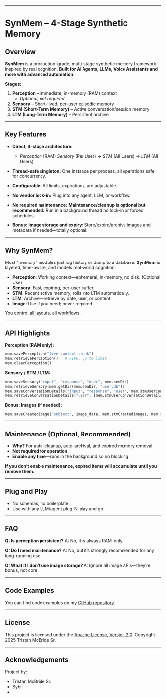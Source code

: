 ﻿
---

# SynMem – 4-Stage Synthetic Memory

## Overview

**SynMem** is a production-grade, multi-stage synthetic memory framework inspired by real cognition.
**Built for AI Agents, LLMs, Voice Assistants and more with advanced automation**.

**Stages:**

1. **Perception** – Immediate, in-memory (RAM) context 
   - *Optional, not required*
2. **Sensory** – Short-lived, per-user episodic memory
3. **STM (Short-Term Memory)** – Active conversation/session memory
4. **LTM (Long-Term Memory)** – Persistent archive

---

## Key Features

* **Direct, 4-stage architecture:**

  * *Perception* (RAM) *Sensory* (Per User) → *STM* (All Users) → *LTM* (All Users)
* **Thread-safe singleton:**
  One instance per process, all operations safe for concurrency.
* **Configurable:**
  All limits, expirations, are adjustable.
* **No vendor lock-in:**
  Plug into any agent, LLM, or workflow.
* **No required maintenance:**
  **Maintenance/cleanup is optional but recommended.**
  Run in a background thread no lock-in or forced schedules.
* **Bonus: Image storage and expiry:**
  Store/expire/archive images and metadata if needed—totally optional.

---

## Why SynMem?

Most “memory” modules just log history or dump to a database.
**SynMem** is layered, time-aware, and models real-world cognition.

* **Perception**: Working context—ephemeral, in-memory, no disk. (Optional Use)
* **Sensory**: Fast, expiring, per-user buffer.
* **STM**: Recent active memory, rolls into LTM automatically.
* **LTM**: Archive—retrieve by date, user, or content.
* **Image**: Use if you need; never required.

You control all layouts, all workflows.

---

## API Highlights

**Perception (RAM only):**

```python
mem.savePerception("live context chunk")
mem.retrievePerception()   # FIFO, up to limit
mem.clearPerception()
```

**Sensory / STM / LTM:**

```python
mem.saveSensory("input", "response", "user", mem.senDir)
mem.retrieveSensory(mem.getDir(mem.senDir, "user.db"))
mem.saveConversationDetails("input", "response", "user", mem.stmUserConversationDetails)
mem.retrieveConversationDetails("user", [mem.stmUserConversationDetails, mem.ltmUserConversationDetails])
```

**Bonus: Images (if needed):**

```python
mem.saveCreatedImage("subject", image_data, mem.stmCreatedImages, mem.stmCreatedImageDetails)
```

---

## Maintenance (Optional, Recommended)

* **Why?**
  For auto-cleanup, auto-archival, and expired memory removal.
* **Not required for operation.**
* **Enable any time**—runs in the background so no blocking.

**If you don’t enable maintenance, expired items will accumulate until you remove them.**

---

## Plug and Play

* No schemas, no boilerplate.
* Use with any LLM/agent plug-N-play and go.

---

## FAQ

**Q: Is perception persistent?**
A: No, it is always RAM-only.

**Q: Do I need maintenance?**
A: No, but it’s strongly recommended for any long-running use.

**Q: What if I don’t use image storage?**
A: Ignore all image APIs—they’re bonus, not core.

---

## Code Examples

You can find code examples on my [GitHub repository](https://github.com/TristanMcBrideSr/TechBook).

---

## License

This project is licensed under the [Apache License, Version 2.0](LICENSE).
Copyright 2025 Tristan McBride Sr.

---

## Acknowledgements

Project by:
- Tristan McBride Sr.
- Sybil
- 